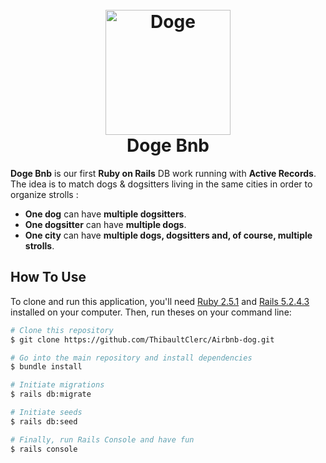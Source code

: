 <h1 align="center">
  <br>
  <a href="https://www.youtube.com/watch?v=Yj7ja6BANLM&frags=pl%2Cwn"><img src="https://shiba.app/shiba.png" alt="Doge" width="200"></a>
  <br>
  Doge Bnb
  <br>
</h1>

**Doge Bnb** is our first **Ruby on Rails** DB work running with **Active Records**. The idea is to match dogs & dogsitters living in the same cities in order to organize strolls :

* **One dog** can have **multiple dogsitters**.
* **One dogsitter** can have **multiple dogs**.
* **One city** can have **multiple dogs, dogsitters and, of course, multiple strolls**.

## How To Use

To clone and run this application, you'll need [Ruby 2.5.1](https://www.ruby-lang.org/en/news/2018/03/28/ruby-2-5-1-released/) and [Rails 5.2.4.3](https://rubygems.org/gems/rails/versions/5.2.4.3) installed on your computer. Then, run theses on your command line:

```bash
# Clone this repository
$ git clone https://github.com/ThibaultClerc/Airbnb-dog.git

# Go into the main repository and install dependencies
$ bundle install

# Initiate migrations
$ rails db:migrate

# Initiate seeds
$ rails db:seed

# Finally, run Rails Console and have fun
$ rails console
```
